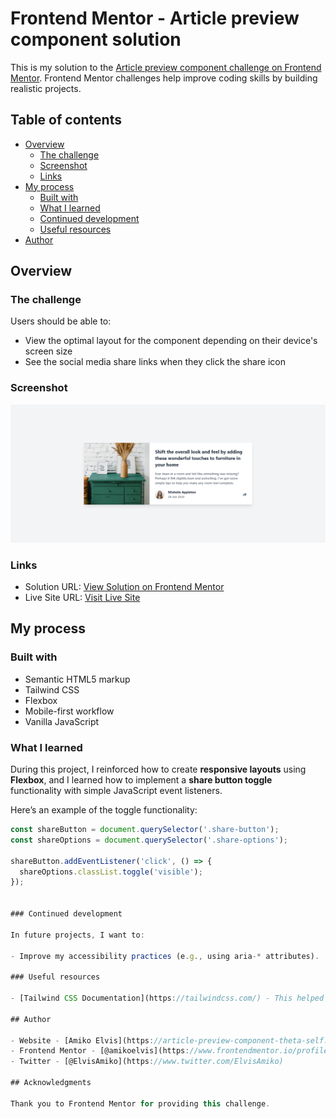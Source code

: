 # Frontend Mentor - Article preview component solution

This is my solution to the [Article preview component challenge on Frontend Mentor](https://www.frontendmentor.io/challenges/article-preview-component-dYBN_pYFT). Frontend Mentor challenges help improve coding skills by building realistic projects.

## Table of contents

- [Overview](#overview)
  - [The challenge](#the-challenge)
  - [Screenshot](#screenshot)
  - [Links](#links)
- [My process](#my-process)
  - [Built with](#built-with)
  - [What I learned](#what-i-learned)
  - [Continued development](#continued-development)
  - [Useful resources](#useful-resources)
- [Author](#author)

## Overview

### The challenge

Users should be able to:

- View the optimal layout for the component depending on their device's screen size
- See the social media share links when they click the share icon

### Screenshot

![Desktop Screenshot](./images/screenshot.png)

### Links

- Solution URL: [View Solution on Frontend Mentor](https://www.frontendmentor.io/solutions/responsive-article-preview-component-using-tailwind-css-and-javascript-J_P_IGfDvD)
- Live Site URL: [Visit Live Site](https://article-preview-component-theta-self.vercel.app/)

## My process

### Built with

- Semantic HTML5 markup
- Tailwind CSS
- Flexbox
- Mobile-first workflow
- Vanilla JavaScript

### What I learned

During this project, I reinforced how to create **responsive layouts** using **Flexbox**, and I learned how to implement a **share button toggle** functionality with simple JavaScript event listeners.

Here’s an example of the toggle functionality:

```js
const shareButton = document.querySelector('.share-button');
const shareOptions = document.querySelector('.share-options');

shareButton.addEventListener('click', () => {
  shareOptions.classList.toggle('visible');
});


### Continued development

In future projects, I want to:

- Improve my accessibility practices (e.g., using aria-* attributes).

### Useful resources

- [Tailwind CSS Documentation](https://tailwindcss.com/) - This helped me with the styling.

## Author

- Website - [Amiko Elvis](https://article-preview-component-theta-self.vercel.app/)
- Frontend Mentor - [@amikoelvis](https://www.frontendmentor.io/profile/amikoelvis)
- Twitter - [@ElvisAmiko](https://www.twitter.com/ElvisAmiko)

## Acknowledgments

Thank you to Frontend Mentor for providing this challenge.
```

